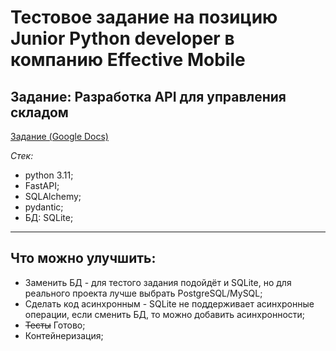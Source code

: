 # Тестовое задание на позицию Junior Python developer в компанию Effective Mobile

## Задание: Разработка API для управления складом

[Задание (Google Docs)](https://docs.google.com/document/d/12y_vpjU_Uv70Tu0F4RPn8Af5Z20hyBo4IRNtSGm_tTg/edit?usp=sharing)

_Стек:_
- python 3.11;
- FastAPI;
- SQLAlchemy;
- pydantic;
- БД: SQLite;

---

## Что можно улучшить:
- Заменить БД - для тестого задания подойдёт и SQLite, но для реального проекта лучше выбрать PostgreSQL/MySQL;
- Сделать код асинхронным - SQLite не поддерживает асинхронные операции, если сменить БД, то можно добавить асинхронности;
- ~~Тесты~~ Готово;
- Контейнеризация;
